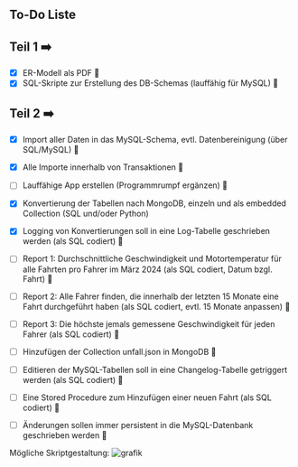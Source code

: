 ## To-Do Liste

## Teil 1 ➡️
- [x] ER-Modell als PDF 🔴
- [x] SQL-Skripte zur Erstellung des DB-Schemas (lauffähig für MySQL) 🔴

## Teil 2 ➡️
- [x] Import aller Daten in das MySQL-Schema, evtl. Datenbereinigung (über SQL/MySQL) 🔴
- [x] Alle Importe innerhalb von Transaktionen 🔴
- [ ] Lauffähige App erstellen (Programmrumpf ergänzen) 🔴
- [x] Konvertierung der Tabellen nach MongoDB, einzeln und als embedded Collection (SQL und/oder Python)
- [x] Logging von Konvertierungen soll in eine Log-Tabelle geschrieben werden (als SQL codiert) 🔴
- [ ] Report 1: Durchschnittliche Geschwindigkeit und Motortemperatur für alle Fahrten pro Fahrer im März 2024 (als SQL codiert, Datum bzgl. Fahrt) 🔴
- [ ] Report 2: Alle Fahrer finden, die innerhalb der letzten 15 Monate eine Fahrt durchgeführt haben (als SQL codiert, evtl. 15 Monate anpassen) 🔴
- [ ] Report 3: Die höchste jemals gemessene Geschwindigkeit für jeden Fahrer (als SQL codiert) 🔴
- [ ] Hinzufügen der Collection unfall.json in MongoDB 🔴
- [ ] Editieren der MySQL-Tabellen soll in eine Changelog-Tabelle getriggert werden (als SQL codiert) 🔴
- [ ] Eine Stored Procedure zum Hinzufügen einer neuen Fahrt (als SQL codiert) 🔴
- [ ] Änderungen sollen immer persistent in die MySQL-Datenbank geschrieben werden 🔴


Mögliche Skriptgestaltung:
![grafik](https://github.com/user-attachments/assets/91f65873-4036-46ca-bb5a-86627f044b53)
